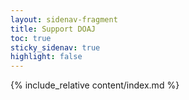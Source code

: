 ```yaml
---
layout: sidenav-fragment
title: Support DOAJ
toc: true
sticky_sidenav: true
highlight: false
---
```


{% include_relative content/index.md %}
